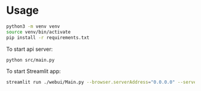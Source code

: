 

# Usage
```bash
python3 -m venv venv
source venv/bin/activate
pip install -r requirements.txt
```

To start api server:
```bash
python src/main.py
```

To start Streamlit app:
```bash
streamlit run ./webui/Main.py --browser.serverAddress="0.0.0.0" --server.enableCORS=True --browser.gatherUsageStats=False
```